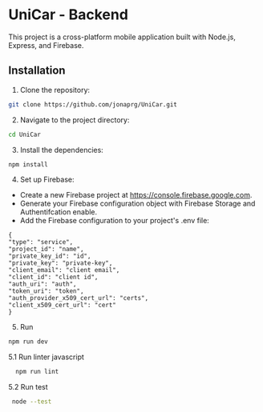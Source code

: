 # UniCar - Backend

This project is a cross-platform mobile application built with Node.js, Express, and Firebase.


## Installation

1. Clone the repository:

 ```bash
 git clone https://github.com/jonaprg/UniCar.git
 ```
2. Navigate to the project directory:

 ```bash
cd UniCar
```

3. Install the dependencies:

 ```bash
npm install
```

4. Set up Firebase:

  - Create a new Firebase project at https://console.firebase.google.com.
  - Generate your Firebase configuration object with Firebase Storage and Authentifcation enable.
  - Add the Firebase configuration to your project's .env file:
  ```
{
  "type": "service",
  "project_id": "name",
  "private_key_id": "id",
  "private_key": "private-key",
  "client_email": "client email",
  "client_id": "client id",
  "auth_uri": "auth",
  "token_uri": "token",
  "auth_provider_x509_cert_url": "certs",
  "client_x509_cert_url": "cert"
}

```
5. Run 

```bash
npm run dev
```
5.1 Run linter javascript
```bash
  npm run lint
```
5.2 Run test
```bash
 node --test
```












